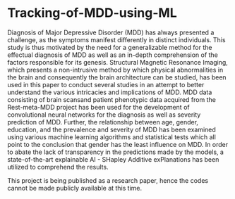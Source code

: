 # Tracking-of-MDD-using-ML
Diagnosis of Major Depressive Disorder (MDD) has always presented a challenge, as the symptoms manifest differently in distinct individuals.  This study is thus motivated by the need for a generalizable method for the effectual diagnosis of MDD as well as an in-depth comprehension of the factors responsible for its genesis. Structural Magnetic Resonance Imaging, which presents a non-intrusive method by which physical abnormalities in the brain and consequently the brain architecture can be studied, has been used in this paper to conduct several studies in an attempt to better understand the various intricacies and implications of MDD. MDD data consisting of brain scansand patient phenotypic data acquired from the Rest-meta-MDD project has been used for the development of convolutional neural networks for the diagnosis as well as severity prediction of MDD. Further, the relationship between age, gender, education, and the prevalence and severity of MDD has been examined using various machine learning algorithms and statistical tests which all point to the conclusion that gender has the least influence on MDD. In order to abate the lack of transparency in the predictions made by the models, a state-of-the-art explainable AI - SHapley Additive exPlanations has been utilized to comprehend the results.

This project is being published as a research paper, hence the codes cannot be made publicly available at this time.
